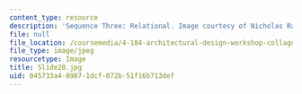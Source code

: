```yaml
---
content_type: resource
description: 'Sequence Three: Relational. Image courtesy of Nicholas Rader.'
file: null
file_location: /coursemedia/4-184-architectural-design-workshop-collage-method-and-form-spring-2004/045733a489871dcf072b51f16b713def_Slide20.jpg
file_type: image/jpeg
resourcetype: Image
title: Slide20.jpg
uid: 045733a4-8987-1dcf-072b-51f16b713def
---
```

